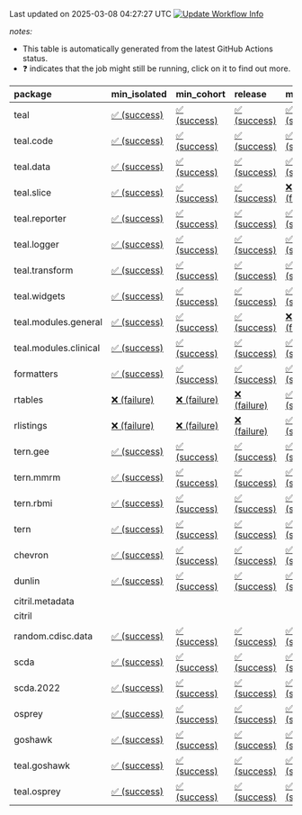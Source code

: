 Last updated on 2025-03-08 04:27:27 UTC [![Update Workflow
Info](https://github.com/averissimo/verdepcheck-status/actions/workflows/update.yaml/badge.svg)](https://github.com/averissimo/verdepcheck-status/actions/workflows/update.yaml)

*notes:*

-   This table is automatically generated from the latest GitHub Actions
    status.
-   ❓ indicates that the job might still be running, click on it to
    find out more.

<table>
<colgroup>
<col style="width: 4%" />
<col style="width: 23%" />
<col style="width: 23%" />
<col style="width: 23%" />
<col style="width: 23%" />
</colgroup>
<thead>
<tr class="header">
<th style="text-align: left;">package</th>
<th style="text-align: left;">min_isolated</th>
<th style="text-align: left;">min_cohort</th>
<th style="text-align: left;">release</th>
<th style="text-align: left;">max</th>
</tr>
</thead>
<tbody>
<tr class="odd">
<td style="text-align: left;">teal</td>
<td
style="text-align: left;"><a href="https://github.com/insightsengineering/teal/actions/runs/13611772233/job/38049891596">✅
(success)</a></td>
<td
style="text-align: left;"><a href="https://github.com/insightsengineering/teal/actions/runs/13611772233/job/38049891349">✅
(success)</a></td>
<td
style="text-align: left;"><a href="https://github.com/insightsengineering/teal/actions/runs/13611772233/job/38049891726">✅
(success)</a></td>
<td
style="text-align: left;"><a href="https://github.com/insightsengineering/teal/actions/runs/13611772233/job/38049891454">✅
(success)</a></td>
</tr>
<tr class="even">
<td style="text-align: left;">teal.code</td>
<td
style="text-align: left;"><a href="https://github.com/insightsengineering/teal.code/actions/runs/13611786304/job/38049920530">✅
(success)</a></td>
<td
style="text-align: left;"><a href="https://github.com/insightsengineering/teal.code/actions/runs/13611786304/job/38049920340">✅
(success)</a></td>
<td
style="text-align: left;"><a href="https://github.com/insightsengineering/teal.code/actions/runs/13611786304/job/38049920637">✅
(success)</a></td>
<td
style="text-align: left;"><a href="https://github.com/insightsengineering/teal.code/actions/runs/13611786304/job/38049920428">✅
(success)</a></td>
</tr>
<tr class="odd">
<td style="text-align: left;">teal.data</td>
<td
style="text-align: left;"><a href="https://github.com/insightsengineering/teal.data/actions/runs/13611775745/job/38049899040">✅
(success)</a></td>
<td
style="text-align: left;"><a href="https://github.com/insightsengineering/teal.data/actions/runs/13611775745/job/38049898871">✅
(success)</a></td>
<td
style="text-align: left;"><a href="https://github.com/insightsengineering/teal.data/actions/runs/13611775745/job/38049899139">✅
(success)</a></td>
<td
style="text-align: left;"><a href="https://github.com/insightsengineering/teal.data/actions/runs/13611775745/job/38049898965">✅
(success)</a></td>
</tr>
<tr class="even">
<td style="text-align: left;">teal.slice</td>
<td
style="text-align: left;"><a href="https://github.com/insightsengineering/teal.slice/actions/runs/13611780736/job/38049909170">✅
(success)</a></td>
<td
style="text-align: left;"><a href="https://github.com/insightsengineering/teal.slice/actions/runs/13611780736/job/38049909088">✅
(success)</a></td>
<td
style="text-align: left;"><a href="https://github.com/insightsengineering/teal.slice/actions/runs/13611780736/job/38049909287">✅
(success)</a></td>
<td
style="text-align: left;"><a href="https://github.com/insightsengineering/teal.slice/actions/runs/13611780736/job/38049909014">❌
(failure)</a></td>
</tr>
<tr class="odd">
<td style="text-align: left;">teal.reporter</td>
<td
style="text-align: left;"><a href="https://github.com/insightsengineering/teal.reporter/actions/runs/13611776953/job/38049901165">✅
(success)</a></td>
<td
style="text-align: left;"><a href="https://github.com/insightsengineering/teal.reporter/actions/runs/13611776953/job/38049901313">✅
(success)</a></td>
<td
style="text-align: left;"><a href="https://github.com/insightsengineering/teal.reporter/actions/runs/13611776953/job/38049901556">✅
(success)</a></td>
<td
style="text-align: left;"><a href="https://github.com/insightsengineering/teal.reporter/actions/runs/13611776953/job/38049901451">✅
(success)</a></td>
</tr>
<tr class="even">
<td style="text-align: left;">teal.logger</td>
<td
style="text-align: left;"><a href="https://github.com/insightsengineering/teal.logger/actions/runs/13611773532/job/38049893684">✅
(success)</a></td>
<td
style="text-align: left;"><a href="https://github.com/insightsengineering/teal.logger/actions/runs/13611773532/job/38049893908">✅
(success)</a></td>
<td
style="text-align: left;"><a href="https://github.com/insightsengineering/teal.logger/actions/runs/13611773532/job/38049894033">✅
(success)</a></td>
<td
style="text-align: left;"><a href="https://github.com/insightsengineering/teal.logger/actions/runs/13611773532/job/38049893805">✅
(success)</a></td>
</tr>
<tr class="odd">
<td style="text-align: left;">teal.transform</td>
<td
style="text-align: left;"><a href="https://github.com/insightsengineering/teal.transform/actions/runs/13611777841/job/38049903316">✅
(success)</a></td>
<td
style="text-align: left;"><a href="https://github.com/insightsengineering/teal.transform/actions/runs/13611777841/job/38049902868">✅
(success)</a></td>
<td
style="text-align: left;"><a href="https://github.com/insightsengineering/teal.transform/actions/runs/13611777841/job/38049903189">✅
(success)</a></td>
<td
style="text-align: left;"><a href="https://github.com/insightsengineering/teal.transform/actions/runs/13611777841/job/38049903026">✅
(success)</a></td>
</tr>
<tr class="even">
<td style="text-align: left;">teal.widgets</td>
<td
style="text-align: left;"><a href="https://github.com/insightsengineering/teal.widgets/actions/runs/13611791315/job/38049930647">✅
(success)</a></td>
<td
style="text-align: left;"><a href="https://github.com/insightsengineering/teal.widgets/actions/runs/13611791315/job/38049930509">✅
(success)</a></td>
<td
style="text-align: left;"><a href="https://github.com/insightsengineering/teal.widgets/actions/runs/13611791315/job/38049930758">✅
(success)</a></td>
<td
style="text-align: left;"><a href="https://github.com/insightsengineering/teal.widgets/actions/runs/13611791315/job/38049930405">✅
(success)</a></td>
</tr>
<tr class="odd">
<td style="text-align: left;">teal.modules.general</td>
<td
style="text-align: left;"><a href="https://github.com/insightsengineering/teal.modules.general/actions/runs/13611772343/job/38049891754">✅
(success)</a></td>
<td
style="text-align: left;"><a href="https://github.com/insightsengineering/teal.modules.general/actions/runs/13611772343/job/38049891647">✅
(success)</a></td>
<td
style="text-align: left;"><a href="https://github.com/insightsengineering/teal.modules.general/actions/runs/13611772343/job/38049891865">✅
(success)</a></td>
<td
style="text-align: left;"><a href="https://github.com/insightsengineering/teal.modules.general/actions/runs/13611772343/job/38049891515">❌
(failure)</a></td>
</tr>
<tr class="even">
<td style="text-align: left;">teal.modules.clinical</td>
<td
style="text-align: left;"><a href="https://github.com/insightsengineering/teal.modules.clinical/actions/runs/13611785876/job/38049919463">✅
(success)</a></td>
<td
style="text-align: left;"><a href="https://github.com/insightsengineering/teal.modules.clinical/actions/runs/13611785876/job/38049919410">✅
(success)</a></td>
<td
style="text-align: left;"><a href="https://github.com/insightsengineering/teal.modules.clinical/actions/runs/13611785876/job/38049919543">✅
(success)</a></td>
<td
style="text-align: left;"><a href="https://github.com/insightsengineering/teal.modules.clinical/actions/runs/13611785876/job/38049919350">✅
(success)</a></td>
</tr>
<tr class="odd">
<td style="text-align: left;">formatters</td>
<td
style="text-align: left;"><a href="https://github.com/insightsengineering/formatters/actions/runs/13611781659/job/38049911016">✅
(success)</a></td>
<td
style="text-align: left;"><a href="https://github.com/insightsengineering/formatters/actions/runs/13611781659/job/38049910888">✅
(success)</a></td>
<td
style="text-align: left;"><a href="https://github.com/insightsengineering/formatters/actions/runs/13611781659/job/38049911140">✅
(success)</a></td>
<td
style="text-align: left;"><a href="https://github.com/insightsengineering/formatters/actions/runs/13611781659/job/38049910778">✅
(success)</a></td>
</tr>
<tr class="even">
<td style="text-align: left;">rtables</td>
<td
style="text-align: left;"><a href="https://github.com/insightsengineering/rtables/actions/runs/13611772166/job/38072266044">❌
(failure)</a></td>
<td
style="text-align: left;"><a href="https://github.com/insightsengineering/rtables/actions/runs/13611772166/job/38072265827">❌
(failure)</a></td>
<td
style="text-align: left;"><a href="https://github.com/insightsengineering/rtables/actions/runs/13611772166/job/38072266647">❌
(failure)</a></td>
<td
style="text-align: left;"><a href="https://github.com/insightsengineering/rtables/actions/runs/13611772166/job/38072266287">✅
(success)</a></td>
</tr>
<tr class="odd">
<td style="text-align: left;">rlistings</td>
<td
style="text-align: left;"><a href="https://github.com/insightsengineering/rlistings/actions/runs/13611776111/job/38049899711">❌
(failure)</a></td>
<td
style="text-align: left;"><a href="https://github.com/insightsengineering/rlistings/actions/runs/13611776111/job/38049899891">❌
(failure)</a></td>
<td
style="text-align: left;"><a href="https://github.com/insightsengineering/rlistings/actions/runs/13611776111/job/38049900003">❌
(failure)</a></td>
<td
style="text-align: left;"><a href="https://github.com/insightsengineering/rlistings/actions/runs/13611776111/job/38049899788">✅
(success)</a></td>
</tr>
<tr class="even">
<td style="text-align: left;">tern.gee</td>
<td
style="text-align: left;"><a href="https://github.com/insightsengineering/tern.gee/actions/runs/13611783890/job/38049915110">✅
(success)</a></td>
<td
style="text-align: left;"><a href="https://github.com/insightsengineering/tern.gee/actions/runs/13611783890/job/38049914794">✅
(success)</a></td>
<td
style="text-align: left;"><a href="https://github.com/insightsengineering/tern.gee/actions/runs/13611783890/job/38049914999">✅
(success)</a></td>
<td
style="text-align: left;"><a href="https://github.com/insightsengineering/tern.gee/actions/runs/13611783890/job/38049914898">✅
(success)</a></td>
</tr>
<tr class="odd">
<td style="text-align: left;">tern.mmrm</td>
<td
style="text-align: left;"><a href="https://github.com/insightsengineering/tern.mmrm/actions/runs/13611791145/job/38049930326">✅
(success)</a></td>
<td
style="text-align: left;"><a href="https://github.com/insightsengineering/tern.mmrm/actions/runs/13611791145/job/38049930203">✅
(success)</a></td>
<td
style="text-align: left;"><a href="https://github.com/insightsengineering/tern.mmrm/actions/runs/13611791145/job/38049930429">✅
(success)</a></td>
<td
style="text-align: left;"><a href="https://github.com/insightsengineering/tern.mmrm/actions/runs/13611791145/job/38049930088">✅
(success)</a></td>
</tr>
<tr class="even">
<td style="text-align: left;">tern.rbmi</td>
<td
style="text-align: left;"><a href="https://github.com/insightsengineering/tern.rbmi/actions/runs/13611781523/job/38049910863">✅
(success)</a></td>
<td
style="text-align: left;"><a href="https://github.com/insightsengineering/tern.rbmi/actions/runs/13611781523/job/38049910652">✅
(success)</a></td>
<td
style="text-align: left;"><a href="https://github.com/insightsengineering/tern.rbmi/actions/runs/13611781523/job/38049910970">✅
(success)</a></td>
<td
style="text-align: left;"><a href="https://github.com/insightsengineering/tern.rbmi/actions/runs/13611781523/job/38049910759">✅
(success)</a></td>
</tr>
<tr class="odd">
<td style="text-align: left;">tern</td>
<td
style="text-align: left;"><a href="https://github.com/insightsengineering/tern/actions/runs/13611776980/job/38049901622">✅
(success)</a></td>
<td
style="text-align: left;"><a href="https://github.com/insightsengineering/tern/actions/runs/13611776980/job/38049901503">✅
(success)</a></td>
<td
style="text-align: left;"><a href="https://github.com/insightsengineering/tern/actions/runs/13611776980/job/38049901766">✅
(success)</a></td>
<td
style="text-align: left;"><a href="https://github.com/insightsengineering/tern/actions/runs/13611776980/job/38049901369">✅
(success)</a></td>
</tr>
<tr class="even">
<td style="text-align: left;">chevron</td>
<td
style="text-align: left;"><a href="https://github.com/insightsengineering/chevron/actions/runs/13611784349/job/38049915927">✅
(success)</a></td>
<td
style="text-align: left;"><a href="https://github.com/insightsengineering/chevron/actions/runs/13611784349/job/38049915799">✅
(success)</a></td>
<td
style="text-align: left;"><a href="https://github.com/insightsengineering/chevron/actions/runs/13611784349/job/38049916035">✅
(success)</a></td>
<td
style="text-align: left;"><a href="https://github.com/insightsengineering/chevron/actions/runs/13611784349/job/38049915702">✅
(success)</a></td>
</tr>
<tr class="odd">
<td style="text-align: left;">dunlin</td>
<td
style="text-align: left;"><a href="https://github.com/insightsengineering/dunlin/actions/runs/12616307113/job/35157393605">✅
(success)</a></td>
<td
style="text-align: left;"><a href="https://github.com/insightsengineering/dunlin/actions/runs/12616307113/job/35157393258">✅
(success)</a></td>
<td
style="text-align: left;"><a href="https://github.com/insightsengineering/dunlin/actions/runs/12616307113/job/35157393356">✅
(success)</a></td>
<td
style="text-align: left;"><a href="https://github.com/insightsengineering/dunlin/actions/runs/12616307113/job/35157393468">✅
(success)</a></td>
</tr>
<tr class="even">
<td style="text-align: left;">citril.metadata</td>
<td style="text-align: left;"></td>
<td style="text-align: left;"></td>
<td style="text-align: left;"></td>
<td style="text-align: left;"></td>
</tr>
<tr class="odd">
<td style="text-align: left;">citril</td>
<td style="text-align: left;"></td>
<td style="text-align: left;"></td>
<td style="text-align: left;"></td>
<td style="text-align: left;"></td>
</tr>
<tr class="even">
<td style="text-align: left;">random.cdisc.data</td>
<td
style="text-align: left;"><a href="https://github.com/insightsengineering/random.cdisc.data/actions/runs/13611781211/job/38049910363">✅
(success)</a></td>
<td
style="text-align: left;"><a href="https://github.com/insightsengineering/random.cdisc.data/actions/runs/13611781211/job/38049910162">✅
(success)</a></td>
<td
style="text-align: left;"><a href="https://github.com/insightsengineering/random.cdisc.data/actions/runs/13611781211/job/38049910533">✅
(success)</a></td>
<td
style="text-align: left;"><a href="https://github.com/insightsengineering/random.cdisc.data/actions/runs/13611781211/job/38049910267">✅
(success)</a></td>
</tr>
<tr class="odd">
<td style="text-align: left;">scda</td>
<td
style="text-align: left;"><a href="https://github.com/insightsengineering/scda/actions/runs/10437595381/job/28903950666">✅
(success)</a></td>
<td
style="text-align: left;"><a href="https://github.com/insightsengineering/scda/actions/runs/10437595381/job/28903950617">✅
(success)</a></td>
<td
style="text-align: left;"><a href="https://github.com/insightsengineering/scda/actions/runs/10437595381/job/28903950725">✅
(success)</a></td>
<td
style="text-align: left;"><a href="https://github.com/insightsengineering/scda/actions/runs/10437595381/job/28903950525">✅
(success)</a></td>
</tr>
<tr class="even">
<td style="text-align: left;">scda.2022</td>
<td
style="text-align: left;"><a href="https://github.com/insightsengineering/scda.2022/actions/runs/10336794308/job/28612920887">✅
(success)</a></td>
<td
style="text-align: left;"><a href="https://github.com/insightsengineering/scda.2022/actions/runs/10336794308/job/28612920603">✅
(success)</a></td>
<td
style="text-align: left;"><a href="https://github.com/insightsengineering/scda.2022/actions/runs/10336794308/job/28612920985">✅
(success)</a></td>
<td
style="text-align: left;"><a href="https://github.com/insightsengineering/scda.2022/actions/runs/10336794308/job/28612920798">✅
(success)</a></td>
</tr>
<tr class="odd">
<td style="text-align: left;">osprey</td>
<td
style="text-align: left;"><a href="https://github.com/insightsengineering/osprey/actions/runs/13611788737/job/38049924707">✅
(success)</a></td>
<td
style="text-align: left;"><a href="https://github.com/insightsengineering/osprey/actions/runs/13611788737/job/38049924636">✅
(success)</a></td>
<td
style="text-align: left;"><a href="https://github.com/insightsengineering/osprey/actions/runs/13611788737/job/38049924807">✅
(success)</a></td>
<td
style="text-align: left;"><a href="https://github.com/insightsengineering/osprey/actions/runs/13611788737/job/38049924531">✅
(success)</a></td>
</tr>
<tr class="even">
<td style="text-align: left;">goshawk</td>
<td
style="text-align: left;"><a href="https://github.com/insightsengineering/goshawk/actions/runs/13611781475/job/38049910840">✅
(success)</a></td>
<td
style="text-align: left;"><a href="https://github.com/insightsengineering/goshawk/actions/runs/13611781475/job/38049910617">✅
(success)</a></td>
<td
style="text-align: left;"><a href="https://github.com/insightsengineering/goshawk/actions/runs/13611781475/job/38049910932">✅
(success)</a></td>
<td
style="text-align: left;"><a href="https://github.com/insightsengineering/goshawk/actions/runs/13611781475/job/38049910739">✅
(success)</a></td>
</tr>
<tr class="odd">
<td style="text-align: left;">teal.goshawk</td>
<td
style="text-align: left;"><a href="https://github.com/insightsengineering/teal.goshawk/actions/runs/13611780744/job/38049909133">✅
(success)</a></td>
<td
style="text-align: left;"><a href="https://github.com/insightsengineering/teal.goshawk/actions/runs/13611780744/job/38049909286">✅
(success)</a></td>
<td
style="text-align: left;"><a href="https://github.com/insightsengineering/teal.goshawk/actions/runs/13611780744/job/38049909500">✅
(success)</a></td>
<td
style="text-align: left;"><a href="https://github.com/insightsengineering/teal.goshawk/actions/runs/13611780744/job/38049909402">✅
(success)</a></td>
</tr>
<tr class="even">
<td style="text-align: left;">teal.osprey</td>
<td
style="text-align: left;"><a href="https://github.com/insightsengineering/teal.osprey/actions/runs/13611786410/job/38049920724">✅
(success)</a></td>
<td
style="text-align: left;"><a href="https://github.com/insightsengineering/teal.osprey/actions/runs/13611786410/job/38049920538">✅
(success)</a></td>
<td
style="text-align: left;"><a href="https://github.com/insightsengineering/teal.osprey/actions/runs/13611786410/job/38049920827">✅
(success)</a></td>
<td
style="text-align: left;"><a href="https://github.com/insightsengineering/teal.osprey/actions/runs/13611786410/job/38049920631">✅
(success)</a></td>
</tr>
</tbody>
</table>

